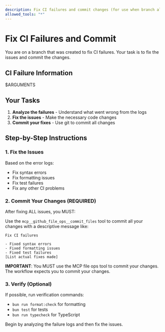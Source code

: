 ```yaml
---
description: Fix CI failures and commit changes (for use when branch already exists)
allowed_tools: "*"
---
```


# Fix CI Failures and Commit

You are on a branch that was created to fix CI failures. Your task is to fix the issues and commit the changes.

## CI Failure Information

$ARGUMENTS

## Your Tasks

1. **Analyze the failures** - Understand what went wrong from the logs
2. **Fix the issues** - Make the necessary code changes
3. **Commit your fixes** - Use git to commit all changes

## Step-by-Step Instructions

### 1. Fix the Issues

Based on the error logs:
- Fix syntax errors
- Fix formatting issues  
- Fix test failures
- Fix any other CI problems

### 2. Commit Your Changes (REQUIRED)

After fixing ALL issues, you MUST:

Use the `mcp__github_file_ops__commit_files` tool to commit all your changes with a descriptive message like:

```
Fix CI failures

- Fixed syntax errors
- Fixed formatting issues  
- Fixed test failures
[List actual fixes made]
```

**IMPORTANT**: You MUST use the MCP file ops tool to commit your changes. The workflow expects you to commit your changes.

### 3. Verify (Optional)

If possible, run verification commands:
- `bun run format:check` for formatting
- `bun test` for tests
- `bun run typecheck` for TypeScript

Begin by analyzing the failure logs and then fix the issues.